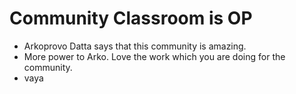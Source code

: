 # Community Classroom is OP

- Arkoprovo Datta says that this community is amazing.
- More power to Arko. Love the work which you are doing for the community.
- vaya
